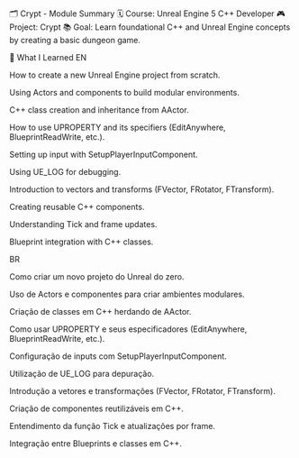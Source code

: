 🗂️ Crypt - Module Summary
🗓️ Course: Unreal Engine 5 C++ Developer
🎮 Project: Crypt
📚 Goal: Learn foundational C++ and Unreal Engine concepts by creating a basic dungeon game.

🧠 What I Learned
EN

How to create a new Unreal Engine project from scratch.

Using Actors and components to build modular environments.

C++ class creation and inheritance from AActor.

How to use UPROPERTY and its specifiers (EditAnywhere, BlueprintReadWrite, etc.).

Setting up input with SetupPlayerInputComponent.

Using UE_LOG for debugging.

Introduction to vectors and transforms (FVector, FRotator, FTransform).

Creating reusable C++ components.

Understanding Tick and frame updates.

Blueprint integration with C++ classes.

BR

Como criar um novo projeto do Unreal do zero.

Uso de Actors e componentes para criar ambientes modulares.

Criação de classes em C++ herdando de AActor.

Como usar UPROPERTY e seus especificadores (EditAnywhere, BlueprintReadWrite, etc.).

Configuração de inputs com SetupPlayerInputComponent.

Utilização de UE_LOG para depuração.

Introdução a vetores e transformações (FVector, FRotator, FTransform).

Criação de componentes reutilizáveis em C++.

Entendimento da função Tick e atualizações por frame.

Integração entre Blueprints e classes em C++.
